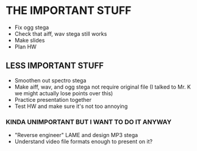 # THE IMPORTANT STUFF
 - Fix ogg stega
 - Check that aiff, wav stega still works
 - Make slides
 - Plan HW

## LESS IMPORTANT STUFF
 - Smoothen out spectro stega
 - Make aiff, wav, and ogg stega not require original file (I talked to Mr. K we might actually lose points over this)
 - Practice presentation together
 - Test HW and make sure it's not too annoying

### KINDA UNIMPORTANT BUT I WANT TO DO IT ANYWAY
 - "Reverse engineer" LAME and design MP3 stega
 - Understand video file formats enough to present on it?
